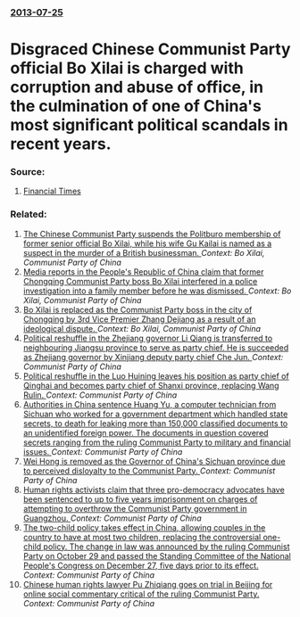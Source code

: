 ### [2013-07-25](/news/2013/07/25/index.md)

# Disgraced Chinese Communist Party official Bo Xilai is charged with corruption and abuse of office, in the culmination of one of China's most significant political scandals in recent years. 




### Source:

1. [Financial Times](http://www.ft.com/cms/s/0/471745fe-f4cf-11e2-8459-00144feabdc0.html#axzz2a1avEUqm)

### Related:

1. [The Chinese Communist Party suspends the Politburo membership of former senior official Bo Xilai, while his wife Gu Kailai is named as a suspect in the murder of a British businessman. ](/news/2012/04/10/the-chinese-communist-party-suspends-the-politburo-membership-of-former-senior-official-bo-xilai-while-his-wife-gu-kailai-is-named-as-a-sus.md) _Context: Bo Xilai, Communist Party of China_
2. [Media reports in the People's Republic of China claim that former Chongqing Communist Party boss Bo Xilai interfered in a police investigation into a family member before he was dismissed. ](/news/2012/03/20/media-reports-in-the-people-s-republic-of-china-claim-that-former-chongqing-communist-party-boss-bo-xilai-interfered-in-a-police-investigati.md) _Context: Bo Xilai, Communist Party of China_
3. [Bo Xilai is replaced as the Communist Party boss in the city of Chongqing by 3rd Vice Premier Zhang Dejiang as a result of an ideological dispute. ](/news/2012/03/15/bo-xilai-is-replaced-as-the-communist-party-boss-in-the-city-of-chongqing-by-3rd-vice-premier-zhang-dejiang-as-a-result-of-an-ideological-di.md) _Context: Bo Xilai, Communist Party of China_
4. [Political reshuffle in the Zhejiang governor Li Qiang is transferred to neighbouring Jiangsu province to serve as party chief. He is succeeded as Zhejiang governor by Xinjiang deputy party chief Che Jun. ](/news/2016/07/4/political-reshuffle-in-the-zhejiang-governor-li-qiang-is-transferred-to-neighbouring-jiangsu-province-to-serve-as-party-chief-he-is-succeed.md) _Context: Communist Party of China_
5. [Political reshuffle in the Luo Huining leaves his position as party chief of Qinghai and becomes party chief of Shanxi province, replacing Wang Rulin. ](/news/2016/06/30/political-reshuffle-in-the-luo-huining-leaves-his-position-as-party-chief-of-qinghai-and-becomes-party-chief-of-shanxi-province-replacing-w.md) _Context: Communist Party of China_
6. [Authorities in China sentence Huang Yu, a computer technician from Sichuan who worked for a government department which handled state secrets, to death for leaking more than 150,000 classified documents to an unidentified foreign power. The documents in question covered secrets ranging from the ruling Communist Party to military and financial issues. ](/news/2016/04/19/authorities-in-china-sentence-huang-yu-a-computer-technician-from-sichuan-who-worked-for-a-government-department-which-handled-state-secret.md) _Context: Communist Party of China_
7. [Wei Hong is removed as the Governor of China's Sichuan province due to perceived disloyalty to the Communist Party. ](/news/2016/02/5/wei-hong-is-removed-as-the-governor-of-china-s-sichuan-province-due-to-perceived-disloyalty-to-the-communist-party.md) _Context: Communist Party of China_
8. [Human rights activists claim that three pro-democracy advocates have been sentenced to up to five years imprisonment on charges of attempting to overthrow the Communist Party government in Guangzhou. ](/news/2016/01/29/human-rights-activists-claim-that-three-pro-democracy-advocates-have-been-sentenced-to-up-to-five-years-imprisonment-on-charges-of-attemptin.md) _Context: Communist Party of China_
9. [The two-child policy takes effect in China, allowing couples in the country to have at most two children, replacing the controversial one-child policy. The change in law was announced by the ruling Communist Party on October 29 and passed the Standing Committee of the National People's Congress on December 27, five days prior to its effect. ](/news/2016/01/1/the-two-child-policy-takes-effect-in-china-allowing-couples-in-the-country-to-have-at-most-two-children-replacing-the-controversial-one-ch.md) _Context: Communist Party of China_
10. [Chinese human rights lawyer Pu Zhiqiang goes on trial in Beijing for online social commentary critical of the ruling Communist Party. ](/news/2015/12/14/chinese-human-rights-lawyer-pu-zhiqiang-goes-on-trial-in-beijing-for-online-social-commentary-critical-of-the-ruling-communist-party.md) _Context: Communist Party of China_

